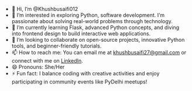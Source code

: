 - 👋 Hi, I’m @Khushbusaifi012
- 👀 I’m interested in exploring Python, software development. I’m passionate about solving real-world problems through technology.
- 🌱 I’m currently learning Flask, advanced Python concepts, and diving into frontend design to build interactive web applications.
- 💞️ I’m looking to collaborate on open-source projects, innovative Python tools, and beginner-friendly tutorials.
- 📫 How to reach me: You can email me at khushbusaifi27@gmail.com or connect with me on [LinkedIn](https://www.linkedin.com/).
- 😄 Pronouns: She/Her
- ⚡ Fun fact: I balance coding with creative activities and enjoy participating in community events like PyDelhi meetups!


<!---
Khushbusaifi012/Khushbusaifi012 is a ✨ special ✨ repository because its `README.md` (this file) appears on your GitHub profile.
You can click the Preview link to take a look at your changes.
--->
